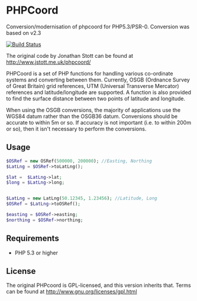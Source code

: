 PHPCoord
========

Conversion/modernisation of phpcoord for PHP5.3/PSR-0. Conversion was based on v2.3

[![Build Status](https://travis-ci.org/Pre-schoolLearningAlliance/PHPCoord.png)](https://travis-ci.org/Pre-schoolLearningAlliance/PHPCoord)

The original code by Jonathan Stott can be found at http://www.jstott.me.uk/phpcoord/

PHPCoord is a set of PHP functions for handling various
co-ordinate systems and converting between them. Currently, OSGB (Ordnance
Survey of Great Britain) grid references, UTM (Universal Transverse
Mercator) references and latitude/longitude are supported. A function is 
also provided to find the surface distance between two points of latitude
and longitude.

When using the OSGB conversions, the majority of applications use the
WGS84 datum rather than the OSGB36 datum. Conversions should be accurate to
within 5m or so. If accuracy is not important (i.e. to within 200m or so),
then it isn't necessary to perform the conversions.

Usage
-----
```php
$OSRef = new OSRef(500000, 200000); //Easting, Northing
$LatLng = $OSRef->toLatLng();

$lat =  $LatLng->lat;
$long = $LatLng->long;


$LatLng = new LatLng(50.12345, 1.23456); //Latitude, Long
$OSRef = $LatLng->toOSRef(); 

$easting = $OSRef->easting;
$northing = $OSRef->northing;

```

Requirements
------------
* PHP 5.3 or higher

License
-------
The original PHPcoord is GPL-licensed, and this version inherits that. Terms can be found at http://www.gnu.org/licenses/gpl.html 